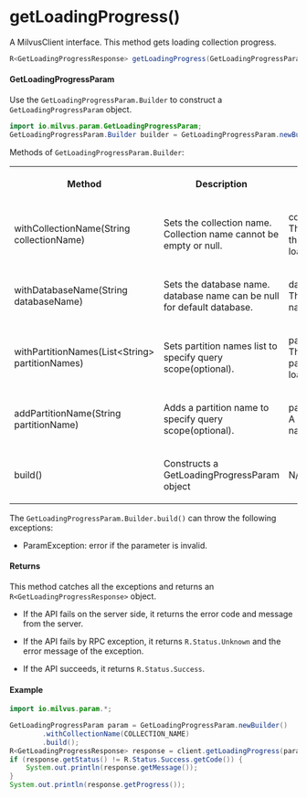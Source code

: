 # getLoadingProgress()

A MilvusClient interface. This method gets loading collection progress.

```java
R<GetLoadingProgressResponse> getLoadingProgress(GetLoadingProgressParam requestParam);
```

#### GetLoadingProgressParam

Use the `GetLoadingProgressParam.Builder` to construct a `GetLoadingProgressParam` object.

```java
import io.milvus.param.GetLoadingProgressParam;
GetLoadingProgressParam.Builder builder = GetLoadingProgressParam.newBuilder();
```

Methods of `GetLoadingProgressParam.Builder`:

<table>
    <tr>
        <th><p>Method</p></th>
        <th><p>Description</p></th>
        <th><p>Parameters</p></th>
    </tr>
    <tr>
        <td><p>withCollectionName(String collectionName)</p></td>
        <td><p>Sets the collection name. Collection name cannot be empty or null.</p></td>
        <td><p>collectionName: The name of the collection to load.</p></td>
    </tr>
    <tr>
        <td><p>withDatabaseName(String databaseName)</p></td>
        <td><p>Sets the database name. database name can be null for default database.</p></td>
        <td><p>databaseName: The database name.</p></td>
    </tr>
    <tr>
        <td><p>withPartitionNames(List&lt;String> partitionNames)</p></td>
        <td><p>Sets partition names list to specify query scope(optional).</p></td>
        <td><p>partitionNames: <br/>The name list of partitions to be loaded.</p></td>
    </tr>
    <tr>
        <td><p>addPartitionName(String partitionName)</p></td>
        <td><p>Adds a partition name to specify query scope(optional).</p></td>
        <td><p>partitionName: A partition name.</p></td>
    </tr>
    <tr>
        <td><p>build()</p></td>
        <td><p>Constructs a GetLoadingProgressParam object</p></td>
        <td><p>N/A</p></td>
    </tr>
</table>

The `GetLoadingProgressParam.Builder.build()` can throw the following exceptions:

- ParamException: error if the parameter is invalid.

#### Returns

This method catches all the exceptions and returns an `R<GetLoadingProgressResponse>` object.

- If the API fails on the server side, it returns the error code and message from the server.

- If the API fails by RPC exception, it returns `R.Status.Unknown` and the error message of the exception.

- If the API succeeds, it returns `R.Status.Success`.

#### Example

```java
import io.milvus.param.*;

GetLoadingProgressParam param = GetLoadingProgressParam.newBuilder()
        .withCollectionName(COLLECTION_NAME)
        .build();
R<GetLoadingProgressResponse> response = client.getLoadingProgress(param);
if (response.getStatus() != R.Status.Success.getCode()) {
    System.out.println(response.getMessage());
}
System.out.println(response.getProgress());
```

